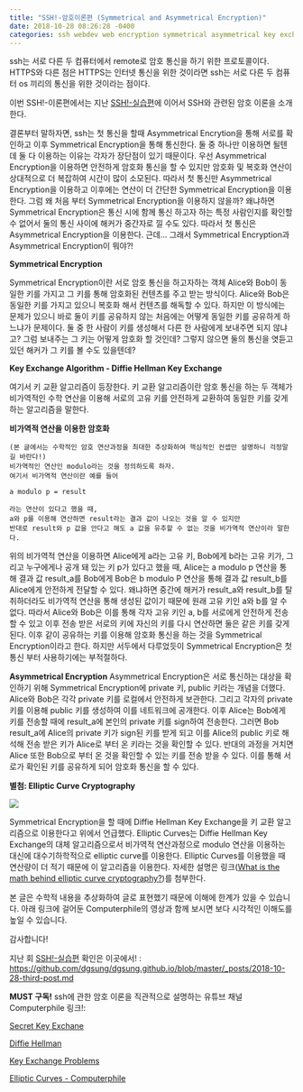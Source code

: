 ```yaml
---
title: "SSH!-암호이론편 (Symmetrical and Asymmetrical Encryption)"
date: 2018-10-28 08:26:28 -0400
categories: ssh webdev web encryption symmetrical asymmetrical key exchange algorithm diffie hellman elliptic curve cryptography
---
```

ssh는 서로 다른 두 컴퓨터에서 remote로 암호 통신을 하기 위한 프로토콜이다. HTTPS와 다른 점은 HTTPS는 인터넷 통신을 위한 것이라면 ssh는 서로 다른 두 컴퓨터 os 끼리의 통신을 위한 것이라는 점이다.

이번 SSH!-이론편에서는 지난 [SSH!-실습편][SSH!-실습편]에 이어서 SSH와 관련된 암호 이론을 소개한다.

결론부터 말하자면, ssh는 첫 통신을 할때 Asymmetrical Encrytion을 통해 서로를 확인하고 이후 Symmetrical Encryption을 통해 통신한다. 둘 중 하나만 이용하면 될텐데 둘 다 이용하는 이유는 각자가 장단점이 있기 때문이다. 
우선 Asymmetrical Encryption을 이용하면 안전하게 암호화 통신을 할 수 있지만 암호화 및 복호화 연산이 상대적으로 더 복잡하여 시간이 많이 소모된다. 따라서 첫 통신만 Asymmetrical Encryption을 이용하고 이후에는 연산이 더 간단한 Symmetrical Encryption을 이용한다.
그럼 왜 처음 부터 Symmetrical Encryption을 이용하지 않을까? 왜냐하면 Symmetrical Encryption은 통신 시에 함께 통신 하고자 하는 특정 사람인지를 확인할 수 없어서 둘의 통신 사이에 해커가 중간자로 낄 수도 있다. 따라서 첫 통신은 Asymmetrical Encryption을 이용한다.
근데... 그래서 Symmetrical Encryption과 Asymmetrical Encryption이 뭐야?!

<b>Symmetrical Encryption</b>

Symmetrical Encryption이란 서로 암호 통신을 하고자하는 객체 Alice와 Bob이 동일한 키를 가지고 그 키를 통해 암호화된 컨텐츠를 주고 받는 방식이다. Alice와 Bob은 동일한 키를 가지고 있으니 복호화 해서 컨텐츠를 해독할 수 있다. 하지만 이 방식에는 문제가 있으니 바로 둘이 키를 공유하지 않는 처음에는 어떻게 동일한 키를 공유하게 하느냐가 문제이다. 둘 중 한 사람이 키를 생성해서 다른 한 사람에게 보내주면 되지 않냐고? 그럼 보내주는 그 키는 어떻게 암호화 할 것인데? 그렇지 않으면 둘의 통신을 엿듣고 있던 해커가 그 키를 볼 수도 있을텐데?

<b>Key Exchange Algorithm - Diffie Hellman Key Exchange</b>

여기서 키 교환 알고리즘이 등장한다. 키 교환 알고리즘이란 암호 통신을 하는 두 객체가 비가역적인 수학 연산을 이용해 서로의 고유 키를 안전하게 교환하여 동일한 키를 갖게 하는 알고리즘을 말한다. 

<b>   비가역적 연산을 이용한 암호화</b>
    
    (본 글에서는 수학적인 암호 연산과정을 최대한 추상화하여 핵심적인 컨셉만 설명하니 걱정말길 바란다!)
    비가역적인 연산인 modulo라는 것을 정의하도록 하자. 
    여기서 비가역적 연산이란 예를 들어 
    
    a modulo p = result
    
    라는 연산이 있다고 했을 때, 
    a와 p를 이용해 연산하면 result라는 결과 값이 나오는 것을 알 수 있지만
    반대로 result와 p 값을 안다고 해도 a 값을 유추할 수 없는 것을 비가역적 연산이라 말한다.

위의 비가역적 연산을 이용하면 Alice에게 a라는 고유 키, Bob에게 b라는 고유 키가, 그리고 누구에게나 공개 돼 있는 키 p가 있다고 했을 때,
Alice는 a modulo p 연산을 통해 결과 값 result_a를 Bob에게
Bob은 b modulo P 연산을 통해 결과 값 result_b를 Alice에게 안전하게 전달할 수 있다.
왜냐하면 중간에 해커가 result_a와 result_b를 탈취하더라도 비가역적 연산을 통해 생성된 값이기 때문에 원래 고유 키인 a와 b를 알 수 없다.
따라서 Alice와 Bob은 이를 통해 각자 고유 키인 a, b를 서로에게 안전하게 전송할 수 있고 이후 전송 받은 서로의 키에 자신의 키를 다시 연산하면 둘은 같은 키를 갖게된다.
이후 같이 공유하는 키를 이용해 암호화 통신을 하는 것을 Symmetrical Encryption이라고 한다.
하지만 서두에서 다루었듯이 Symmetrical Encryption은 첫 통신 부터 사용하기에는 부적절하다.

<b>Asymmetrical Encryption</b>
Asymmetrical Encryption은 서로 통신하는 대상을 확인하기 위해 Symmetrical Encryption에 private 키, public 키라는 개념을 더했다.
Alice와 Bob은 각각 private 키를 로컬에서 안전하게 보관한다. 그리고 각자의 private 키를 이용해 public 키를 생성하여 이를 네트워크에 공개한다.
이후 Alice는 Bob에게 키를 전송할 때에 result_a에 본인의 private 키를 sign하여 전송한다. 그러면 Bob result_a에 Alice의 private 키가 sign된 키를 받게 되고 이를 Alice의 public 키로 해석해 전송 받은 키가 Alice로 부터 온 키라는 것을 확인할 수 있다.
반대의 과정을 거치면 Alice 또한 Bob으로 부터 온 것을 확인할 수 있는 키를 전송 받을 수 있다.
이를 통해 서로가 확인된 키를 공유하게 되어 암호화 통신을 할 수 있다.

<b>별첨: Elliptic Curve Cryptography</b>

<img src = 'https://upload.wikimedia.org/wikipedia/commons/thumb/7/7e/Elliptic_curve_on_Z61.svg/275px-Elliptic_curve_on_Z61.svg.png'/>

Symmetrical Encryption을 할 때에 Diffie Hellman Key Exchange을 키 교환 알고리즘으로 이용한다고 위에서 언급했다. Elliptic Curves는 Diffie Hellman Key Exchange의 대체 알고리즘으로서 비가역적 연산과정으로 modulo 연산을 이용하는 대신에 대수기하학적으로 elliptic curve를 이용한다. Elliptic Curves를 이용했을 때 연산량이 더 적기 때문에 이 알고리즘을 이용한다. 자세한 설명은 링크([What is the math behind elliptic curve cryptography?][What is the math behind elliptic curve cryptography?])를 첨부한다.

본 글은 수학적 내용을 추상화하여 글로 표현했기 때문에 이해에 한계가 있을 수 있습니다. 아래 링크에 걸어둔 Computerphile의 영상과 함께 보시면 보다 시각적인 이해도를 높일 수 있습니다.

감사합니다!

지난 회 [SSH!-실습편] 확인은 이곳에서! : https://github.com/dgsung/dgsung.github.io/blob/master/_posts/2018-10-28-third-post.md

<b>MUST 구독!</b> ssh에 관한 암호 이론을 직관적으로 설명하는 유튜브 채널 Computerphile 링크!:

<a href='https://www.youtube.com/watch?v=NmM9HA2MQGI'>Secret Key Exchane<a>

<a href='https://www.youtube.com/watch?v=Yjrfm_oRO0w'>Diffie Hellman<a>

<a href='https://www.youtube.com/watch?v=vsXMMT2CqqE&t='>Key Exchange Problems<a>

<a href='https://www.youtube.com/watch?v=NF1pwjL9-DE'>Elliptic Curves - Computerphile<a>


[SSH!-실습편]: https://github.com/dgsung/dgsung.github.io/blob/master/_posts/2018-10-28-third-post.md
[What is the math behind elliptic curve cryptography?]: https://hackernoon.com/what-is-the-math-behind-elliptic-curve-cryptography-f61b25253da3

